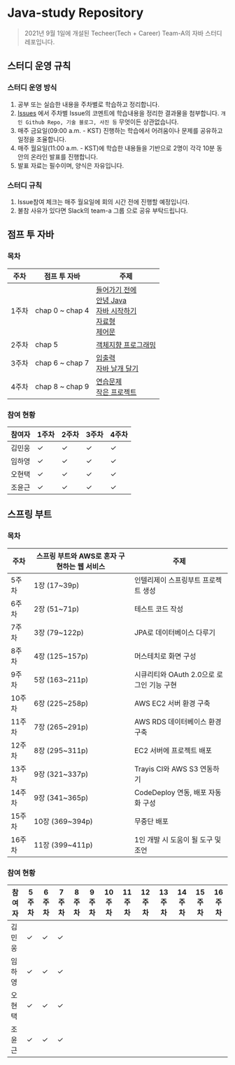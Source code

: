 # Java-study Repository

>  2021년 9월 1일에 개설된 Techeer(Tech + Career) Team-A의 자바 스터디 레포입니다.

## 스터디 운영 규칙

### 스터디 운영 방식

1. 공부 또는 실습한 내용을 주차별로 학습하고 정리합니다.
2. [Issues](https://github.com/TecheerA/Java-Study/issues) 에서 주차별 Issue의 코멘트에 학습내용을 정리한 결과물을 첨부합니다. `개인 Github Repo, 기술 블로그, 사진 등` 무엇이든 상관없습니다.
3. 매주 금요일(09:00 a.m. - KST) 진행하는 학습에서 어려움이나 문제를 공유하고 일정을 조율합니다.
4. 매주 월요일(11:00 a.m. - KST)에 학습한 내용들을 기반으로 2명이 각각 10분 동안의 온라인 발표를 진행합니다. 
5. 발표 자료는 필수이며, 양식은 자유입니다.

### 스터디 규칙

1. Issue참여 체크는 매주 월요일에 회의 시간 전에 진행할 예정입니다.
2. 불참 사유가 있다면 Slack의 team-a 그룹 으로 공유 부탁드립니다.

## 점프 투 자바

### 목차

| 주차  | 점프 투 자바    | 주제                                                         |
| ----- | --------------- | ------------------------------------------------------------ |
| 1주차 | chap 0 ~ chap 4 | [들어가기 전에](https://wikidocs.net/191)<br>[안녕 Java](https://wikidocs.net/9112)<br>[자바 시작하기](https://wikidocs.net/254)<br>[자료형](https://wikidocs.net/192)<br>[제어문](https://wikidocs.net/189) |
| 2주차 | chap 5          | [객체지향 프로그래밍](https://wikidocs.net/218)              |
| 3주차 | chap 6 ~ chap 7 | [입출력](https://wikidocs.net/193)<br>[자바 날개 달기](https://wikidocs.net/194) |
| 4주차 | chap 8 ~ chap 9 | [연습문제](https://wikidocs.net/195)<br>[작은 프로젝트](https://wikidocs.net/266) |

### 참여 현황

| 참여자 | 1주차 | 2주차 | 3주차 | 4주차 |
| ------ | ----- | ----- | ----- | ----- |
| 김민웅 | ✓     | ✓     | ✓     | ✓     |
| 임하영 | ✓     | ✓     | ✓     | ✓     |
| 오현택 | ✓     | ✓     | ✓     | ✓     |
| 조윤근 | ✓     | ✓     | ✓     | ✓     |

## 스프링 부트

### 목차

| 주차   | 스프링 부트와 AWS로 혼자 구현하는 웹 서비스 | 주제                                      |
| ------ | ------------------------------------------- | ----------------------------------------- |
| 5주차  | 1장 (17~39p)                                | 인텔리제이 스프링부트 프로젝트 생성       |
| 6주차  | 2장 (51~71p)                                | 테스트 코드 작성                          |
| 7주차  | 3장 (79~122p)                               | JPA로 데이터베이스 다루기                 |
| 8주차  | 4장 (125~157p)                              | 머스테치로 화면 구성                      |
| 9주차  | 5장 (163~211p)                              | 시큐리티와 OAuth 2.0으로 로그인 기능 구현 |
| 10주차 | 6장 (225~258p)                              | AWS EC2 서버 환경 구축                    |
| 11주차 | 7장 (265~291p)                              | AWS RDS 데이터베이스 환경 구축            |
| 12주차 | 8장 (295~311p)                              | EC2 서버에 프로젝트 배포                  |
| 13주차 | 9장 (321~337p)                              | Trayis CI와 AWS S3 연동하기               |
| 14주차 | 9장 (341~365p)                              | CodeDeploy 연동, 배포 자동화 구성         |
| 15주차 | 10장 (369~394p)                             | 무중단 배포                               |
| 16주차 | 11장 (399~411p)                             | 1인 개발 시 도움이 될 도구 및 조언        |

### 참여 현황

| 참여자 | 5주차 | 6주차 | 7주차 | 8주차 | 9주차 | 10주차 | 11주차 | 12주차 | 13주차 | 14주차 | 15주차 | 16주차 |
| ------ | ----- | ----- | ----- | ----- | ----- | ------ | ------ | ------ | ------ | ------ | ------ | ------ |
| 김민웅 | ✓     | ✓     | ✓     |       |       |        |        |        |        |        |        |        |
| 임하영 | ✓     | ✓     | ✓     |       |       |        |        |        |        |        |        |        |
| 오현택 | ✓     | ✓     | ✓     |       |       |        |        |        |        |        |        |        |
| 조윤근 | ✓     | ✓     | ✓     |       |       |        |        |        |        |        |        |        |